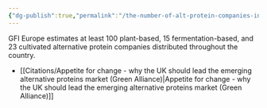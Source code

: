 ```yaml
---
{"dg-publish":true,"permalink":"/the-number-of-alt-protein-companies-in-the-uk/","tags":["cultivated_meat","alternative_proteins","precision_fermentation","uk"],"created":"2025-10-23T17:42:43.053+01:00","updated":"2025-10-23T18:06:08.656+01:00"}
---
```


GFI Europe estimates at least 100 plant-based, 15 fermentation-based, and 23 cultivated alternative protein companies distributed throughout the country.

- [[Citations/Appetite for change - why the UK should lead the emerging alternative proteins market (Green Alliance)\|Appetite for change - why the UK should lead the emerging alternative proteins market (Green Alliance)]]